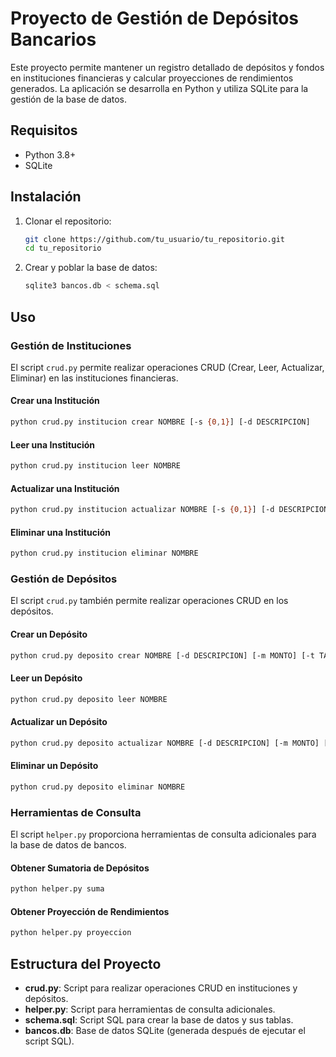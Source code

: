 # Proyecto de Gestión de Depósitos Bancarios

Este proyecto permite mantener un registro detallado de depósitos y fondos en instituciones financieras y calcular proyecciones de rendimientos generados. La aplicación se desarrolla en Python y utiliza SQLite para la gestión de la base de datos.

## Requisitos

- Python 3.8+
- SQLite

## Instalación

1. Clonar el repositorio:
    ```bash
    git clone https://github.com/tu_usuario/tu_repositorio.git
    cd tu_repositorio
    ```

2. Crear y poblar la base de datos:
    ```bash
    sqlite3 bancos.db < schema.sql
    ```

## Uso

### Gestión de Instituciones

El script `crud.py` permite realizar operaciones CRUD (Crear, Leer, Actualizar, Eliminar) en las instituciones financieras.

#### Crear una Institución

```bash
python crud.py institucion crear NOMBRE [-s {0,1}] [-d DESCRIPCION]
```

#### Leer una Institución

```bash
python crud.py institucion leer NOMBRE
```

#### Actualizar una Institución

```bash
python crud.py institucion actualizar NOMBRE [-s {0,1}] [-d DESCRIPCION]
```

#### Eliminar una Institución

```bash
python crud.py institucion eliminar NOMBRE
```

### Gestión de Depósitos

El script `crud.py` también permite realizar operaciones CRUD en los depósitos.

#### Crear un Depósito

```bash
python crud.py deposito crear NOMBRE [-d DESCRIPCION] [-m MONTO] [-t TASA_INTERES]
```

#### Leer un Depósito

```bash
python crud.py deposito leer NOMBRE
```

#### Actualizar un Depósito

```bash
python crud.py deposito actualizar NOMBRE [-d DESCRIPCION] [-m MONTO] [-t TASA_INTERES]
```

#### Eliminar un Depósito

```bash
python crud.py deposito eliminar NOMBRE
```

### Herramientas de Consulta

El script `helper.py` proporciona herramientas de consulta adicionales para la base de datos de bancos.

#### Obtener Sumatoria de Depósitos

```bash
python helper.py suma
```

#### Obtener Proyección de Rendimientos

```bash
python helper.py proyeccion
```

## Estructura del Proyecto

- **crud.py**: Script para realizar operaciones CRUD en instituciones y depósitos.
- **helper.py**: Script para herramientas de consulta adicionales.
- **schema.sql**: Script SQL para crear la base de datos y sus tablas.
- **bancos.db**: Base de datos SQLite (generada después de ejecutar el script SQL).
